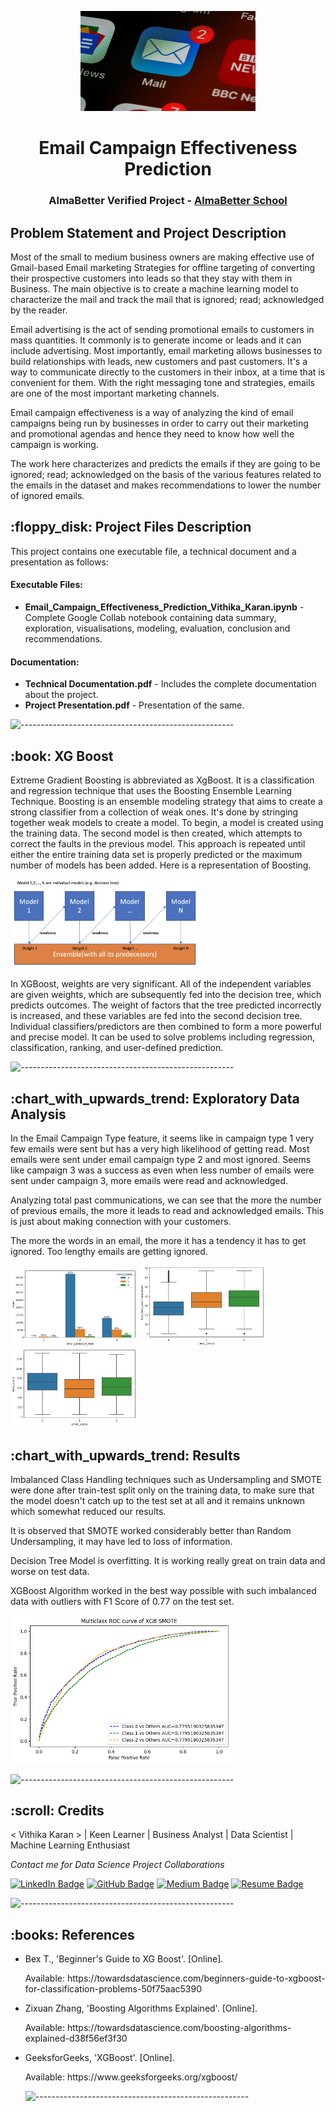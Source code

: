 <p align="center"> 
  <img src="image\email.jpg" alt="Email Logo.png" width="280px" height="160px">
</p>
<h1 align="center"> Email Campaign Effectiveness Prediction </h1>
<h3 align="center"> AlmaBetter Verified Project - <a href="https://www.almabetter.com/"> AlmaBetter School </a> </h5>

<p align="center"> 
</p>
<h2> Problem Statement and Project Description</h2>

<p>Most of the small to medium business owners are making effective use of Gmail-based Email marketing Strategies for offline targeting of converting their prospective customers into leads so that they stay with them in Business. The main objective is to create a machine learning model to characterize the mail and track the mail that is ignored; read; acknowledged by the reader. </p>

<p>Email advertising is the act of sending promotional emails to customers in mass quantities. It commonly is to generate income or leads and it can include advertising. Most importantly, email marketing allows businesses to build relationships with leads, new customers and past customers. It's a way to communicate directly to the customers in their inbox, at a time that is convenient for them. With the right messaging tone and strategies, emails are one of the most important marketing channels.

Email campaign effectiveness is a way of analyzing the kind of email campaigns being run by businesses in order to carry out their marketing and promotional agendas and hence they need to know how well the campaign is working.

The work here characterizes and predicts the emails if they are going to be ignored; read; acknowledged on the basis of the various features related to the emails in the dataset and makes recommendations to lower the number of ignored emails.<p>

<h2> :floppy_disk: Project Files Description</h2>

<p>This project contains one executable file, a technical document and a presentation as follows:</p>
<h4>Executable Files:</h4>
<ul>
  <li><b>Email_Campaign_Effectiveness_Prediction_Vithika_Karan.ipynb</b> - Complete Google Collab notebook containing data summary, exploration, visualisations, modeling, evaluation, conclusion and recommendations.</li>
</ul>

<h4>Documentation:</h4>
<ul>
  <li><b>Technical Documentation.pdf</b> - Includes the complete documentation about the project.</li>
  <li><b>Project Presentation.pdf</b> - Presentation of the same.</li>
</ul>

![-----------------------------------------------------](https://raw.githubusercontent.com/andreasbm/readme/master/assets/lines/rainbow.png)

<h2> :book: XG Boost</h2>

<p>Extreme Gradient Boosting is abbreviated as XgBoost. It is a classification and regression technique that uses the Boosting Ensemble Learning Technique. Boosting is an ensemble modeling strategy that aims to create a strong classifier from a collection of weak ones. It's done by stringing together weak models to create a model. To begin, a model is created using the training data. The second model is then created, which attempts to correct the faults in the previous model. This approach is repeated until either the entire training data set is properly predicted or the maximum number of models has been added. Here is a representation of Boosting.


<img src="image/boosting.png" alt="XG Boost" style="max-width:60%;"></p>

<p>In XGBoost, weights are very significant. All of the independent variables are given weights, which are subsequently fed into the decision tree, which predicts outcomes. The weight of factors that the tree predicted incorrectly is increased, and these variables are fed into the second decision tree. Individual classifiers/predictors are then combined to form a more powerful and precise model. It can be used to solve problems including regression, classification, ranking, and user-defined prediction.</p>


![-----------------------------------------------------](https://raw.githubusercontent.com/andreasbm/readme/master/assets/lines/rainbow.png)

<h2> :chart_with_upwards_trend: Exploratory Data Analysis</h2>
<p>In the Email Campaign Type feature, it seems like in campaign type 1 very few emails were sent but has a very high likelihood of getting read. Most emails were sent under email campaign type 2 and most ignored. Seems like campaign 3 was a success as even when less number of emails were sent under campaign 3, more emails were read and acknowledged.</p>

<p>Analyzing total past communications, we can see that the more the number of previous emails, the more it leads to read and acknowledged emails. This is just about making connection with your customers. </p>

<p>The more the words in an email, the more it has a tendency it has to get ignored. Too lengthy emails are getting ignored.</p>

<img src="image/campaign.png" alt="Campaign Results" style="max-width:40%;">
 <img src="image/pastcomm.png" alt="Past Comm" style="max-width:40%;">
<img src="image/wordcount.png" alt="Word Count" style="max-width:40%;"> 

<h2> :chart_with_upwards_trend: Results</h2>
<p> Imbalanced Class Handling techniques such as Undersampling and SMOTE were done after train-test split only on the training data, to make sure that the model doesn't catch up to the test set at all and it remains unknown which somewhat reduced our results.</p>

<p>It is observed that SMOTE worked considerably better than Random Undersampling, it may have led to loss of information.</p>

<p>Decision Tree Model is overfitting. It is working really great on train data and worse on test data.</p>
<p>XGBoost Algorithm worked in the best way possible with such imbalanced data with outliers with F1 Score of 0.77 on the test set.</p>

<img src="image/result.png" alt=" Results" style="max-width:70%;">


![-----------------------------------------------------](https://raw.githubusercontent.com/andreasbm/readme/master/assets/lines/rainbow.png)

<!-- CREDITS -->
<h2 id="credits"> :scroll: Credits</h2>

< Vithika Karan > | Keen Learner | Business Analyst | Data Scientist | Machine Learning Enthusiast

<p> <i> Contact me for Data Science Project Collaborations</i></p>


[![LinkedIn Badge](https://img.shields.io/badge/LinkedIn-0077B5?style=for-the-badge&logo=linkedin&logoColor=white)](https://www.linkedin.com/in/vithika-karan/)
[![GitHub Badge](https://img.shields.io/badge/GitHub-100000?style=for-the-badge&logo=github&logoColor=white)](https://github.com/vithika-karan)
[![Medium Badge](https://img.shields.io/badge/Medium-1DA1F2?style=for-the-badge&logo=medium&logoColor=white)](https://medium.com/@vithika16k)
[![Resume Badge](https://img.shields.io/badge/resume-0077B5?style=for-the-badge&logo=resume&logoColor=white)](https://drive.google.com/drive/folders/1Y_MuQu-nm_EWUGiFsydd-c4EkaLeAkZi?usp=sharing)


![-----------------------------------------------------](https://raw.githubusercontent.com/andreasbm/readme/master/assets/lines/rainbow.png)
<h2> :books: References</h2>
<ul>
  <li><p>Bex T., 'Beginner's Guide to XG Boost'. [Online].</p>
      <p>Available: https://towardsdatascience.com/beginners-guide-to-xgboost-for-classification-problems-50f75aac5390</p>
  </li>
  <li><p>Zixuan Zhang, 'Boosting Algorithms Explained'. [Online].</p>
      <p>Available: https://towardsdatascience.com/boosting-algorithms-explained-d38f56ef3f30</p>
  </li>
  <li><p>GeeksforGeeks, 'XGBoost'. [Online].</p>
      <p>Available: https://www.geeksforgeeks.org/xgboost/</p>
  </li>


![-----------------------------------------------------](https://raw.githubusercontent.com/andreasbm/readme/master/assets/lines/rainbow.png)

